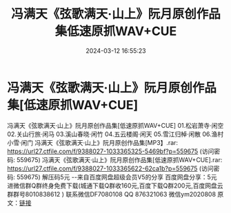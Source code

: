 ﻿---
title: 冯满天《弦歌满天·山上》阮月原创作品集低速原抓WAV+CUE
date: 2024-03-12 16:55:23
categories: 新碟专辑、稀有等精品
tags: 纯音雅乐
---
# 冯满天《弦歌满天·山上》阮月原创作品集[低速原抓WAV+CUE]

冯满天《弦歌满天·山上》阮月原创作品集[低速原抓WAV+CUE]
01.松岩萧寺·闲空
02.关山行旅·闲马
03.溪山春晓·闲竹
04.五云楼阁·闲天
05.雪江归棹·闲散
06.渔村小雪·闲门
冯满天《弦歌满天·山上》阮月原创作品集[MP3】.rar: https://url27.ctfile.com/f/9388027-1033365325-5469bf?p=559675
(访问密码: 559675)
冯满天《弦歌满天·山上》阮月原创作品集[低速原抓WAV+CUE].rar: https://url27.ctfile.com/f/9388027-1033365622-62ca1b?p=559675
(访问密码: 559675)
解压码5元
--来自百度网盘超级会员V5的分享
百度网盘分享：5元
进微信群Q群终身免费下载(城通下载Q群收160元,百度下载Q群200元,百度网盘云群群号8010838612 )
联系微信DF7080108 QQ 876321063
微信ym2020808
原文：[链接](https://blog.sina.com.cn/s/blog_1647c7e76010314oh.html)